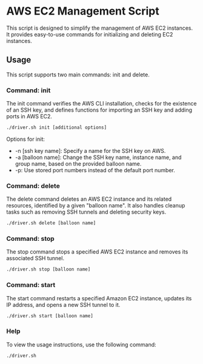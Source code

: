 # AWS EC2 Management Script

This script is designed to simplify the management of AWS EC2 instances. It provides easy-to-use commands for initializing and deleting EC2 instances.

## Usage

This script supports two main commands: init and delete.

### Command: init

The init command verifies the AWS CLI installation, checks for the existence of an SSH key, and defines functions for importing an SSH key and adding ports in AWS EC2.

```bash
./driver.sh init [additional options]
```

Options for init:

- -n [ssh key name]: Specify a name for the SSH key on AWS.
- -a [balloon name]: Change the SSH key name, instance name, and group name, based on the provided balloon name.
- -p: Use stored port numbers instead of the default port number.

### Command: delete

The delete command deletes an AWS EC2 instance and its related resources, identified by a given "balloon name". It also handles cleanup tasks such as removing SSH tunnels and deleting security keys.

```bash
./driver.sh delete [balloon name]
```

### Command: stop

The stop command stops a specified AWS EC2 instance and removes its associated SSH tunnel.

```bash
./driver.sh stop [balloon name]
```

### Command: start

The start command restarts a specified Amazon EC2 instance, updates its IP address, and opens a new SSH tunnel to it.

```bash
./driver.sh start [balloon name]
```

### Help

To view the usage instructions, use the following command:

```bash
./driver.sh
```
